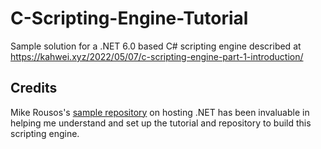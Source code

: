 # C-Scripting-Engine-Tutorial
Sample solution for a .NET 6.0 based C# scripting engine described at https://kahwei.xyz/2022/05/07/c-scripting-engine-part-1-introduction/

## Credits

Mike Rousos's [sample repository](https://github.com/mjrousos/SampleCoreCLRHost/tree/master/HostWithCoreclrhost) on hosting .NET has been invaluable in helping me understand and set up the tutorial and repository to build this scripting engine.
